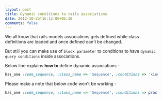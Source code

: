 ```yaml
---
layout: post
title: Dynamic conditions to rails associations
date: 2012-10-25T16:12:00+05:30
comments: false
---
```

We all know that rails models associations gets defined while class definitions are loaded and once defined can't be changed.

But still you can make use of `block parameter` to conditions to have `dynamic query conditions` inside associations.

Below line explains **how to** define dynamic associations -
```ruby
has_one :code_sequence, :class_name => 'Sequence', :conditions => 'kind = "#{self.kind}"'
```
Please make a note that below code won't be working - 
```ruby
has_one :code_sequence, :class_name => 'Sequence', :conditions => proc { |c| ['kind = ?', c.kind] }
```
